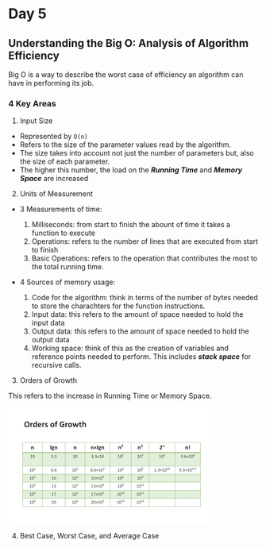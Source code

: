 # Day 5

## Understanding the Big O: Analysis of Algorithm Efficiency

Big O is a way to describe the worst case of efficiency an algorithm
can have in performing its job.

### 4 Key Areas

1. Input Size

- Represented by `O(n)`
- Refers to the size of the parameter values read by the algorithm.
- The size takes into account not just the number of parameters but, also the size of each parameter.
- The higher this number, the load on the ***Running Time*** and ***Memory Space*** are increased

2. Units of Measurement

- 3 Measurements of time:
  1. Milliseconds: from start to finish the abount of time it takes a function to execute
  2. Operations: refers to the number of lines that are executed from start to finish
  3. Basic Operations: refers to the operation that contributes the most to the total running time.

- 4 Sources of memory usage:
  1. Code for the algorithm: think in terms of the number of bytes needed to store the charachters for the function instructions.
  2. Input data: this refers to the amount of space needed to hold the input data
  3. Output data: this refers to the amount of space needed to hold the output data
  4. Working space: think of this as the creation of variables and reference points needed to perform. This includes ***stack space*** for recursive calls.

3. Orders of Growth

This refers to the increase in Running Time or Memory Space.

![Orders of Growth](OrdersOfGrowth.png)

4. Best Case, Worst Case, and Average Case
